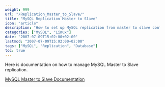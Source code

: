```yaml
---
weight: 999
url: "/Replication_Master_to_Slave/"
title: "MySQL Replication Master to Slave"
icon: "article"
description: "How to set up MySQL replication from master to slave configuration"
categories: ["MySQL", "Linux"]
date: "2007-07-09T15:02:00+02:00"
lastmod: "2007-07-09T15:02:00+02:00"
tags: ["MySQL", "Replication", "Database"]
toc: true
---
```


Here is documentation on how to manage MySQL Master to Slave replication.

[MySQL Master to Slave Documentation](/pdf/mysql_master_slave.pdf)